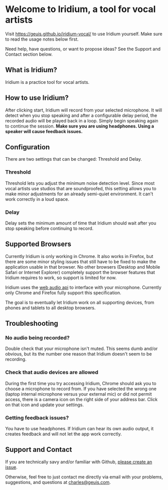 # Welcome to Iridium, a tool for vocal artists

Visit https://geuis.github.io/iridium-vocal/ to use Iridium yourself. Make sure to read the usage notes below first.

Need help, have questions, or want to propose ideas? See the Support and Contact section below.

## What is Iridium?

Iridium is a practice tool for vocal artists. 

## How to use Iridium?

After clicking start, Iridium will record from your selected microphone. It will detect when you stop speaking and after a configurable delay period, the recorded audio will be played back in a loop. Simply begin speaking again to continue the session. **Make sure you are using headphones. Using a speaker will cause feedback issues.**

## Configuration

There are two settings that can be changed: Threshold and Delay. 

### Threshold

Threshold lets you adjust the minimum noise detection level. Since most vocal artists use studios that are soundproofed, this setting allows you to make minor adjustments for an already semi-quiet environment. It can't work correctly in a loud space.

### Delay

Delay sets the minimum amount of time that Iridium should wait after you stop speaking before continuing to record.

## Supported Browsers

Currently Iridium is only working in Chrome. It also works in Firefox, but there are some minor styling issues that still have to be fixed to make the application usable in that browser. No other browsers (Desktop and Mobile Safari or Internet Explorer) completely support the browser features that Iridium requires to work, so support is limited for now.

Iridium uses the [web audio api](https://developer.mozilla.org/en-US/docs/Web/API/Web_Audio_API) to interface with your microphone. Currently only Chrome and Firefox fully support this specification. 

The goal is to eventually let Iridium work on all supporting devices, from phones and tablets to all desktop browsers.

## Troubleshooting

### No audio being recorded?

Double check that your microphone isn't muted. This seems dumb and/or obvious, but its the number one reason that Iridium doesn't seem to be recording.

### Check that audio devices are allowed

During the first time you try accessing Iridium, Chrome should ask you to choose a microphone to record from. If you have selected the wrong one (laptop internal microphone versus your external mic) or did not permit access, there is a camera icon on the right side of your address bar. Click on that icon and update your settings.

### Getting feedback issues?

You have to use headphones. If Iridium can hear its own audio output, it creates feedback and will not let the app work correctly.

## Support and Contact

If you are technically savy and/or familiar with Github, [please create an issue](https://github.com/geuis/iridium-vocal/issues).

Otherwise, feel free to just contact me directly via email with your problems, suggestions, and questions at charles@geuis.com.
